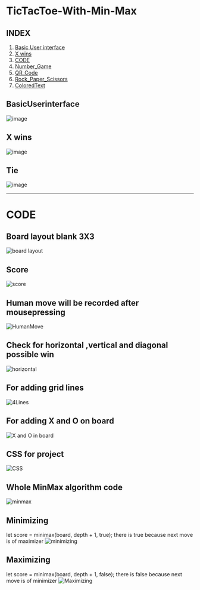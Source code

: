 # TicTacToe-With-Min-Max


## INDEX

1. [Basic User interface](#BasicUserinterface)
2. [X wins](#Xwins)
3. [CODE](#CODE)
4. [Number_Game](#NumberGame)
5. [QR_Code](#QRCode)
6. [Rock_Paper_Scissors](#RockPaperScissors)
7. [ColoredText](#ColoredText)



## BasicUserinterface
![image](https://user-images.githubusercontent.com/88243315/136192205-757461d4-e682-4ec9-a29f-be16b8c999ec.png)

## X wins
![image](https://user-images.githubusercontent.com/88243315/136192574-80c80688-6a98-4aa8-82b6-a82f0780ba85.png)

## Tie
![image](https://user-images.githubusercontent.com/88243315/136192643-7692d350-f75a-4894-9ac6-09398fa3a232.png)

****

# CODE

## Board layout blank 3X3
![board layout](https://user-images.githubusercontent.com/88243315/136205073-b84667bd-f4ef-44df-b77e-5e7d36061a22.png)



## Score
![score](https://user-images.githubusercontent.com/88243315/136197386-179a6fce-ef69-4c38-8056-bca0b64571d3.png)





## Human move will be recorded after mousepressing
![HumanMove](https://user-images.githubusercontent.com/88243315/136213049-1140a8ff-fbdb-42c0-b080-2a750da241d8.png)

## Check for horizontal ,vertical and diagonal possible win
![horizontal](https://user-images.githubusercontent.com/88243315/136213052-48ed2da6-b2b2-44d6-b941-e3ea07499f05.png)

## For adding grid lines
![4Lines](https://user-images.githubusercontent.com/88243315/136213057-21cb635d-a005-4c0c-939d-630d9bf4a8b4.png)

## For adding X and O on board

![X and O in board](https://user-images.githubusercontent.com/88243315/136213058-4f09851d-6b21-40f2-b6aa-d96a8100568a.png)

## CSS for project
![CSS](https://user-images.githubusercontent.com/88243315/136213062-8671ae26-0570-4371-85e7-e10b642feb9a.png)


## Whole MinMax algorithm code
![minmax](https://user-images.githubusercontent.com/88243315/136215879-22da6200-33fe-4906-b499-337fb39259b2.png)

## Minimizing
let score = minimax(board, depth + 1, true);
there is true because next move is of maximizer
![minimizing](https://user-images.githubusercontent.com/88243315/136213045-48507b85-5655-4bd8-b826-41f70fee361e.png)

## Maximizing
let score = minimax(board, depth + 1, false);
there is false because next move is of minimizer
![Maximizing](https://user-images.githubusercontent.com/88243315/136215794-d101b8af-1c01-4b4f-b247-055cc1293a2f.png)

